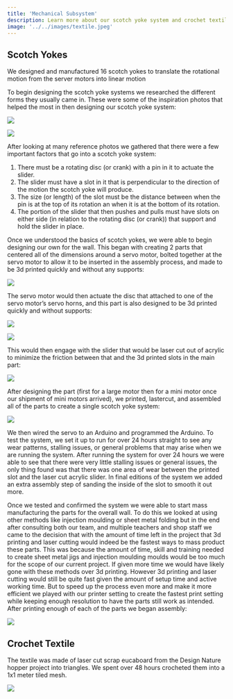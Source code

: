 ```yaml
---
title: 'Mechanical Subsystem'
description: Learn more about our scotch yoke system and crochet textile.
image: '../../images/textile.jpeg'
---
```

## Scotch Yokes
We designed and manufactured 16 scotch yokes to translate the rotational motion from the server motors into linear motion

To begin designing the scotch yoke systems we researched the different forms they usually came in. These were some of the inspiration photos that helped the most in then designing our scotch yoke system:

![](/images/scotchyoke.png)

![](/images/scotchyoke2.png)

After looking at many reference photos we gathered that there were a few important factors that go into a scotch yoke system:

1. There must be a rotating disc (or crank) with a pin in it to actuate the slider. 
2. The slider must have a slot in it that is perpendicular to the direction of the motion the scotch yoke will produce.
3. The size (or length) of the slot must be the distance between when the pin is at the top of its rotation an when it is at the  bottom of its rotation.
4. The portion of the slider that then pushes and pulls must have slots on either side (in relation to the rotating disc (or crank)) that support and hold the slider in place.

Once we understood the basics of scotch yokes, we were able to begin designing our own for the wall. This began with creating 2 parts that centered all of the dimensions around a servo motor, bolted together at the servo motor to allow it to be inserted in the assembly process, and made to be 3d printed quickly and without any supports:

![](/images/cad.png)

The servo motor would then actuate the disc that attached to one of the servo motor’s servo horns, and this part is also designed to be 3d printed quickly and without supports:

![](/images/cad2.png) 

![](/images/cad3.png) 

This would then engage with the slider that would be laser cut out of acrylic to minimize the friction between that and the 3d printed slots in the main part:

![](/images/cad4.png)

After designing the part (first for a large motor then for a mini motor once our shipment of mini motors arrived), we printed, lastercut, and assembled all of the parts to create a single scotch yoke system:

![](/images/wall1.jpeg)

We then wired the servo to an Arduino and programmed the Arduino. To test the system, we set it up to run for over 24 hours straight to see any wear patterns, stalling issues, or general problems that may arise when we are running the system. After running the system for over 24 hours we were able to see that there were very little stalling issues or general issues, the only thing found was that there was one area of wear between the printed slot and the laser cut acrylic slider. In final editions of the system we added an extra assembly step of sanding the inside of the slot to smooth it out more. 

Once we tested and confirmed the system we were able to start mass manufacturing the parts for the overall wall. To do this we looked at using other methods like injection moulding or sheet metal folding but in the end after consulting both our team, and multiple teachers and shop staff we came to the decision that with the amount of time left in the project that 3d printing and laser cutting would indeed be the fastest ways to mass product these parts. This was because the amount of time, skill and training needed to create sheet metal jigs and injection moulding moulds would be too much for the scope of our current project. If given more time we would have likely gone with these methods over 3d printing. However 3d printing and laser cutting would still be quite fast given the amount of setup time and active working time. But to speed up the process even more and make it more efficient we played with our printer setting to create the fastest print setting while keeping enough resolution to have the parts still work as intended.
After printing enough of each of the parts we began assembly:

![](/images/wallmaking.gif)

## Crochet Textile
The textile was made of laser cut scrap eucaboard from the Design Nature hopper project into triangles. We spent over 48 hours crocheted them into a 1x1 meter tiled mesh. 

![](/images/yarn.jpeg)
